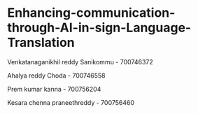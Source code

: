 # Enhancing-communication-through-AI-in-sign-Language-Translation

Venkatanaganikhil reddy Sanikommu - 700746372

Ahalya reddy Choda - 700746558

Prem kumar kanna - 700756204

Kesara chenna praneethreddy - 700756460
